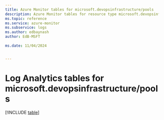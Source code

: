 ```yaml
---
title: Azure Monitor tables for microsoft.devopsinfrastructure/pools
description: Azure Monitor tables for resource type microsoft.devopsinfrastructure/pools
ms.topic: reference
ms.service: azure-monitor
ms.subservice: logs
ms.author: edbaynash
author: EdB-MSFT
   
ms.date: 11/04/2024


---
```


# Log Analytics tables for microsoft.devopsinfrastructure/pools  

[!INCLUDE [table](~/reusable-content/ce-skilling/azure/includes/azure-monitor/reference/tables/microsoft-devopsinfrastructure_pools-include.md)]


